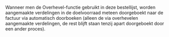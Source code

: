 Wanneer men de Overhevel-functie gebruikt in deze bestellijst, worden aangemaakte verdelingen in de doelvoorraad meteen doorgeboekt naar de factuur via automatisch doorboeken (alleen de via overhevelen aangemaakte verdelingen, de rest blijft staan tenzij apart doorgeboekt door een ander proces).
